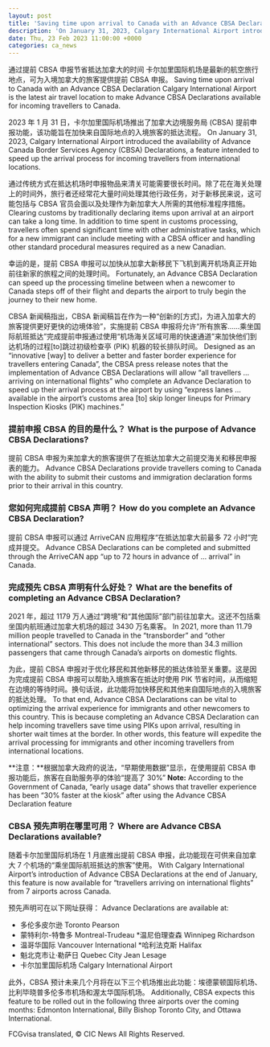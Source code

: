```yaml
---
layout: post
title: 'Saving time upon arrival to Canada with an Advance CBSA Declaration'
description: 'On January 31, 2023, Calgary International Airport introduced the availability of Advance Canada Border Services Agency (CBSA) Declarations, a feature intended to speed up the arrival process for incoming travellers from international locations. Clearing customs by traditionally declaring items upon arrival at an airport can take a long time. In addition to time spent in […]'
date: Thu, 23 Feb 2023 11:00:00 +0000
categories: ca_news
---
```


通过提前 CBSA 申报节省抵达加拿大的时间 卡尔加里国际机场是最新的航空旅行地点，可为入境加拿大的旅客提供提前 CBSA 申报。	Saving time upon arrival to Canada with an Advance CBSA Declaration Calgary International Airport is the latest air travel location to make Advance CBSA Declarations available for incoming travellers to Canada.
	
2023 年 1 月 31 日，卡尔加里国际机场推出了加拿大边境服务局 (CBSA) 提前申报功能，该功能旨在加快来自国际地点的入境旅客的抵达流程。	On January 31, 2023, Calgary International Airport introduced the availability of Advance Canada Border Services Agency (CBSA) Declarations, a feature intended to speed up the arrival process for incoming travellers from international locations.
	
通过传统方式在抵达机场时申报物品来清关可能需要很长时间。除了花在海关处理上的时间外，旅行者还经常花大量时间处理其他行政任务，对于新移民来说，这可能包括与 CBSA 官员会面以及处理作为新加拿大人所需的其他标准程序措施。	Clearing customs by traditionally declaring items upon arrival at an airport can take a long time. In addition to time spent in customs processing, travellers often spend significant time with other administrative tasks, which for a new immigrant can include meeting with a CBSA officer and handling other standard procedural measures required as a new Canadian.
	
幸运的是，提前 CBSA 申报可以加快从加拿大新移民下飞机到离开机场真正开始前往新家的旅程之间的处理时间。	Fortunately, an Advance CBSA Declaration can speed up the processing timeline between when a newcomer to Canada steps off of their flight and departs the airport to truly begin the journey to their new home.
	
CBSA 新闻稿指出，CBSA 新闻稿旨在作为一种“创新的\[方式\]，为进入加拿大的旅客提供更好更快的边境体验”，实施提前 CBSA 申报将允许“所有旅客……乘坐国际航班抵达”完成提前申报通过使用“机场海关区域可用的快速通道”来加快他们到达机场的过程\[to\]跳过初级检查亭 (PIK) 机器的较长排队时间。	Designed as an “innovative \[way\] to deliver a better and faster border experience for travellers entering Canada”, the CBSA press release notes that the implementation of Advance CBSA Declarations will allow “all travellers … arriving on international flights” who complete an Advance Declaration to speed up their arrival process at the airport by using “express lanes … available in the airport’s customs area \[to\] skip longer lineups for Primary Inspection Kiosks (PIK) machines.”
	
### 提前申报 CBSA 的目的是什么？	What is the purpose of Advance CBSA Declarations?
	
提前 CBSA 申报为来加拿大的旅客提供了在抵达加拿大之前提交海关和移民申报表的能力。	Advance CBSA Declarations provide travellers coming to Canada with the ability to submit their customs and immigration declaration forms prior to their arrival in this country.
	
### 您如何完成提前 CBSA 声明？	How do you complete an Advance CBSA Declaration?
	
提前 CBSA 申报可以通过 ArriveCAN 应用程序“在抵达加拿大前最多 72 小时”完成并提交。	Advance CBSA Declarations can be completed and submitted through the ArriveCAN app “up to 72 hours in advance of … arrival” in Canada.
	
### 完成预先 CBSA 声明有什么好处？	What are the benefits of completing an Advance CBSA Declaration?
	
2021 年，超过 1179 万人通过“跨境”和“其他国际”部门前往加拿大。这还不包括乘坐国内航班通过加拿大机场的超过 3430 万名乘客。	In 2021, more than 11.79 million people travelled to Canada in the “transborder” and “other international” sectors. This does not include the more than 34.3 million passengers that came through Canada’s airports on domestic flights.
	
为此，提前 CBSA 申报对于优化移民和其他新移民的抵达体验至关重要。这是因为完成提前 CBSA 申报可以帮助入境旅客在抵达时使用 PIK 节省时间，从而缩短在边境的等待时间。换句话说，此功能将加快移民和其他来自国际地点的入境旅客的抵达处理。	To that end, Advance CBSA Declarations can be vital to optimizing the arrival experience for immigrants and other newcomers to this country. This is because completing an Advance CBSA Declaration can help incoming travellers save time using PIKs upon arrival, resulting in shorter wait times at the border. In other words, this feature will expedite the arrival processing for immigrants and other incoming travellers from international locations.
	
**注意：**根据加拿大政府的说法，“早期使用数据”显示，在使用提前 CBSA 申报功能后，旅客在自助服务亭的体验“提高了 30%”	**Note:** According to the Government of Canada, “early usage data” shows that traveller experience has been “30% faster at the kiosk” after using the Advance CBSA Declaration feature
	
### CBSA 预先声明在哪里可用？	Where are Advance CBSA Declarations available?
	
随着卡尔加里国际机场在 1 月底推出提前 CBSA 申报，此功能现在可供来自加拿大 7 个机场的“乘坐国际航班抵达的旅客”使用。	With Calgary International Airport’s introduction of Advance CBSA Declarations at the end of January, this feature is now available for “travellers arriving on international flights” from 7 airports across Canada.
	
预先声明可在以下网址获得：	Advance Declarations are available at:
	
* 多伦多皮尔逊	  Toronto Pearson
* 蒙特利尔-特鲁多	  Montreal-Trudeau
*温尼伯理查森	  Winnipeg Richardson
* 温哥华国际	  Vancouver International
*哈利法克斯	  Halifax
* 魁北克市让·勒萨日	  Quebec City Jean Lesage
* 卡尔加里国际机场	  Calgary International Airport
	
此外，CBSA 预计未来几个月将在以下三个机场推出此功能：埃德蒙顿国际机场、比利毕晓普多伦多市机场和渥太华国际机场。	Additionally, CBSA expects this feature to be rolled out in the following three airports over the coming months: Edmonton International, Billy Bishop Toronto City, and Ottawa International.
	

FCGvisa translated, © CIC News All Rights Reserved.
